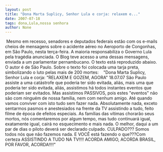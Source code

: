 ```yaml
---
layout: post
title: "Dona Marta Suplicy, Senhor Lula e corja: relaxem e..."
date: 2007-07-18
tags: dona,Lula,nossa senhora
author: None
---
```

&nbsp;Mesmo em recesso, senadores e deputados federais est&atilde;o com os e-mails cheios de mensagens sobre o acidente a&eacute;reo no Aeroporto de Congonhas, em S&atilde;o Paulo, nesta ter&ccedil;a-feira. 
A maioria responsabiliza o Governo Lula pela trag&eacute;dia anunciada. O Blog teve acesso a uma dessas mensagens, enviada a um parlamentar pernambucano. O texto est&aacute; reproduzido abaixo. O autor &eacute; de S&atilde;o Paulo.&nbsp;Sobre o texto foi colocada uma tarja preta, simbolizando o luto pelas mais de 200 mortes: 
&nbsp;
&nbsp;&quot;Dona Marta Suplicy, Senhor Lula e corja:
&quot;RELAXEM E GOZEM, AGORA&quot;
18.07.07
S&atilde;o Paulo assiste a uma cat&aacute;strofe que poderia ter sido evitada, ali&aacute;s, mais uma que poderia ter sido evitada, ali&aacute;s, assistimos h&aacute; todos instantes eventos que poderiam ser evitados. Mas assistimos PASSIVOS, pois estes &quot;eventos&quot; n&atilde;o s&atilde;o com ningu&eacute;m de nossa fam&iacute;lia, nem com nenhum amigo. At&eacute; quando vamos conviver com isto tudo sem fazer nada. Absolutamente nada, exceto sentarmos pasmos e anestesiados na frente da TV assistindo a tudo, feito filme de &eacute;poca de efeitos especiais. As fam&iacute;lias das v&iacute;timas chorar&atilde;o seus mortos, n&oacute;s comentaremos por algum tempo, mas tudo continuar&aacute; igual, exatamente igual, cair&aacute; no esquecimento e mais nada. O melhor, daqui a um par de dias o piloto dever&aacute; ser declarado culpado. CULPADO??? Somos todos n&oacute;s que n&atilde;o fazemos nada. E VOC&Ecirc; est&aacute; fazendo o que???Com certeza ASSISTINDO A TUDO NA TV!!!! ACORDA AMIGO, ACORDA BRASIL, POR FAVOR, ACORDA!!!!&quot; 